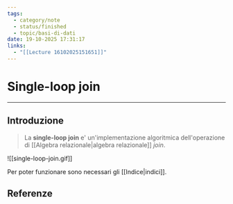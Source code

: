 ```yaml
---
tags:
  - category/note
  - status/finished
  - topic/basi-di-dati
date: 19-10-2025 17:31:17
links:
  - "[[Lecture 16102025151651]]"
---
```

# Single-loop join
---
## Introduzione
> La **single-loop join** e' un'implementazione algoritmica dell'operazione di [[Algebra relazionale|algebra relazionale]] _join_.

![[single-loop-join.gif]]

Per poter funzionare sono necessari gli [[Indice|indici]].

## Referenze